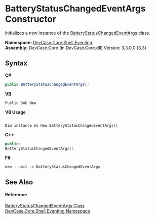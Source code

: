 # BatteryStatusChangedEventArgs Constructor 
 

Initializes a new instance of the <a href="T_DevCase_Core_Shell_Eventing_BatteryStatusChangedEventArgs">BatteryStatusChangedEventArgs</a> class.

**Namespace:**&nbsp;<a href="N_DevCase_Core_Shell_Eventing">DevCase.Core.Shell.Eventing</a><br />**Assembly:**&nbsp;DevCase.Core (in DevCase.Core.dll) Version: 3.3.0.0 (3.3)

## Syntax

**C#**<br />
``` C#
public BatteryStatusChangedEventArgs()
```

**VB**<br />
``` VB
Public Sub New
```

**VB Usage**<br />
``` VB Usage

Dim instance As New BatteryStatusChangedEventArgs()
```

**C++**<br />
``` C++
public:
BatteryStatusChangedEventArgs()
```

**F#**<br />
``` F#
new : unit -> BatteryStatusChangedEventArgs
```


## See Also


#### Reference
<a href="T_DevCase_Core_Shell_Eventing_BatteryStatusChangedEventArgs">BatteryStatusChangedEventArgs Class</a><br /><a href="N_DevCase_Core_Shell_Eventing">DevCase.Core.Shell.Eventing Namespace</a><br />